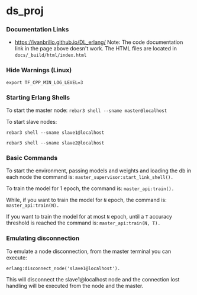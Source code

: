 # ds_proj

### Documentation Links
- https://ivanbrillo.github.io/DL_erlang/
Note: The code documentation link in the page above doesn't work. The HTML files are located in `docs/_build/html/index.html`

### Hide Warnings (Linux)
```export TF_CPP_MIN_LOG_LEVEL=3```

### Starting Erlang Shells
To start the master node:
```rebar3 shell --sname master@localhost```

To start slave nodes:

```rebar3 shell --sname slave1@localhost``` 

```rebar3 shell --sname slave2@localhost```

### Basic Commands
To start the environment, passing models and weights and loading the db in each node the command is:
```master_supervisor:start_link_shell().``` 

To train the model for 1 epoch, the command is:
```master_api:train().```

While, if you want to train the model for `N` epoch, the command is:
```master_api:train(N).```

If you want to train the model for at most `N` epoch, until a `T` accuracy threshold is reached the command is:
```master_api:train(N, T).```


### Emulating disconnection
To emulate a node disconnection, from the master terminal you can execute:

```erlang:disconnect_node('slave1@localhost').```

This will disconnect the slave1@localhost node and the connection lost handling will be executed from the node and the master.